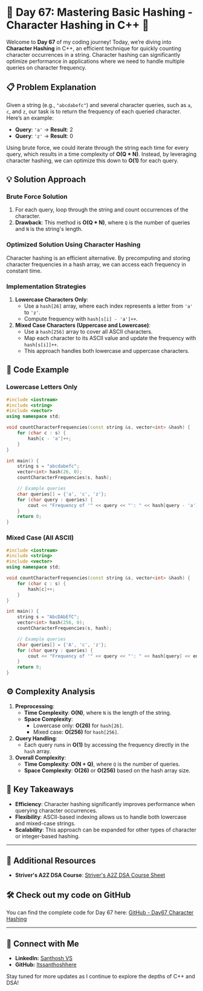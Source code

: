 # 🚀 Day 67: Mastering Basic Hashing - Character Hashing in C++ 🚀

Welcome to **Day 67** of my coding journey! Today, we’re diving into **Character Hashing** in C++, an efficient technique for quickly counting character occurrences in a string. Character hashing can significantly optimize performance in applications where we need to handle multiple queries on character frequency.

## 📋 Problem Explanation

Given a string (e.g., `"abcdabefc"`) and several character queries, such as `a`, `c`, and `z`, our task is to return the frequency of each queried character. Here’s an example:

- **Query**: `'a'` → **Result**: 2
- **Query**: `'z'` → **Result**: 0

Using brute force, we could iterate through the string each time for every query, which results in a time complexity of **O(Q * N)**. Instead, by leveraging character hashing, we can optimize this down to **O(1)** for each query.

## 💡 Solution Approach

### Brute Force Solution
1. For each query, loop through the string and count occurrences of the character.
2. **Drawback**: This method is **O(Q * N)**, where `Q` is the number of queries and `N` is the string's length.

### Optimized Solution Using Character Hashing
Character hashing is an efficient alternative. By precomputing and storing character frequencies in a hash array, we can access each frequency in constant time.

### Implementation Strategies
1. **Lowercase Characters Only**:
   - Use a `hash[26]` array, where each index represents a letter from `'a'` to `'z'`.
   - Compute frequency with `hash[s[i] - 'a']++`.
2. **Mixed Case Characters (Uppercase and Lowercase)**:
   - Use a `hash[256]` array to cover all ASCII characters.
   - Map each character to its ASCII value and update the frequency with `hash[s[i]]++`.
   - This approach handles both lowercase and uppercase characters.

## 📌 Code Example

### Lowercase Letters Only

```cpp
#include <iostream>
#include <string>
#include <vector>
using namespace std;

void countCharacterFrequencies(const string &s, vector<int> &hash) {
    for (char c : s) {
        hash[c - 'a']++;
    }
}

int main() {
    string s = "abcdabefc";
    vector<int> hash(26, 0);
    countCharacterFrequencies(s, hash);

    // Example queries
    char queries[] = {'a', 'c', 'z'};
    for (char query : queries) {
        cout << "Frequency of '" << query << "': " << hash[query - 'a'] << endl;
    }
    return 0;
}
```

### Mixed Case (All ASCII)

```cpp
#include <iostream>
#include <string>
#include <vector>
using namespace std;

void countCharacterFrequencies(const string &s, vector<int> &hash) {
    for (char c : s) {
        hash[c]++;
    }
}

int main() {
    string s = "AbcDAbEfC";
    vector<int> hash(256, 0);
    countCharacterFrequencies(s, hash);

    // Example queries
    char queries[] = {'A', 'c', 'z'};
    for (char query : queries) {
        cout << "Frequency of '" << query << "': " << hash[query] << endl;
    }
    return 0;
}
```

## ⚙️ Complexity Analysis

1. **Preprocessing**:
   - **Time Complexity**: **O(N)**, where `N` is the length of the string.
   - **Space Complexity**:
     - Lowercase only: **O(26)** for `hash[26]`.
     - Mixed case: **O(256)** for `hash[256]`.
2. **Query Handling**:
   - Each query runs in **O(1)** by accessing the frequency directly in the `hash` array.
3. **Overall Complexity**:
   - **Time Complexity**: **O(N + Q)**, where `Q` is the number of queries.
   - **Space Complexity**: **O(26)** or **O(256)** based on the hash array size.

## 🧩 Key Takeaways

- **Efficiency**: Character hashing significantly improves performance when querying character occurrences.
- **Flexibility**: ASCII-based indexing allows us to handle both lowercase and mixed-case strings.
- **Scalability**: This approach can be expanded for other types of character or integer-based hashing.

---

## 🔗 Additional Resources
- **Striver's A2Z DSA Course**: [Striver's A2Z DSA Course Sheet](https://takeuforward.org/strivers-a2z-dsa-course/strivers-a2z-dsa-course-sheet-2)

## 🛠️ Check out my code on GitHub
You can find the complete code for Day 67 here: [GitHub - Day67 Character Hashing](https://github.com/Itssanthoshhere/Data-Structures-and-Algorithms/blob/main/C%2B%2B%20with%20DSA-learning-journey/Day67%20-%20Basic%20Hashing%20-%20Character%20Hashing/Character_Hashing.cpp)

---

## 🔗 Connect with Me
- **LinkedIn:** [Santhosh VS](https://www.linkedin.com/in/thesanthoshvs/)
- **GitHub:** [Itssanthoshhere](https://github.com/Itssanthoshhere)

Stay tuned for more updates as I continue to explore the depths of C++ and DSA!
